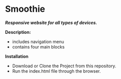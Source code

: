 # Smoothie

**_Responsive website for all types of devices._**

**Description:**
* includes navigation menu
* contains four main blocks

**Installation**
* Download or Clone the Project from this repository.
* Run the index.html file through the browser.

